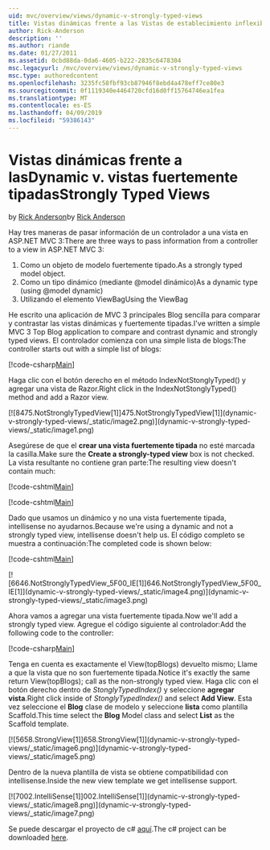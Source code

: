 ```yaml
---
uid: mvc/overview/views/dynamic-v-strongly-typed-views
title: Vistas dinámicas frente a las Vistas de establecimiento inflexible de tipos | Microsoft Docs
author: Rick-Anderson
description: ''
ms.author: riande
ms.date: 01/27/2011
ms.assetid: 0cbd88da-0da6-4605-b222-2835c6478304
msc.legacyurl: /mvc/overview/views/dynamic-v-strongly-typed-views
msc.type: authoredcontent
ms.openlocfilehash: 3235fc58fbf93cb87946f8ebd4a478eff7ce80e3
ms.sourcegitcommit: 0f1119340e4464720cfd16d0ff15764746ea1fea
ms.translationtype: MT
ms.contentlocale: es-ES
ms.lasthandoff: 04/09/2019
ms.locfileid: "59386143"
---
```

# <a name="dynamic-v-strongly-typed-views"></a><span data-ttu-id="aadc2-103">Vistas dinámicas frente a las</span><span class="sxs-lookup"><span data-stu-id="aadc2-103">Dynamic v.</span></span> <span data-ttu-id="aadc2-104">vistas fuertemente tipadas</span><span class="sxs-lookup"><span data-stu-id="aadc2-104">Strongly Typed Views</span></span>

<span data-ttu-id="aadc2-105">by [Rick Anderson]((https://twitter.com/RickAndMSFT))</span><span class="sxs-lookup"><span data-stu-id="aadc2-105">by [Rick Anderson]((https://twitter.com/RickAndMSFT))</span></span>

<span data-ttu-id="aadc2-106">Hay tres maneras de pasar información de un controlador a una vista en ASP.NET MVC 3:</span><span class="sxs-lookup"><span data-stu-id="aadc2-106">There are three ways to pass information from a controller to a view in ASP.NET MVC 3:</span></span>

1. <span data-ttu-id="aadc2-107">Como un objeto de modelo fuertemente tipado.</span><span class="sxs-lookup"><span data-stu-id="aadc2-107">As a strongly typed model object.</span></span>
2. <span data-ttu-id="aadc2-108">Como un tipo dinámico (mediante @model dinámico)</span><span class="sxs-lookup"><span data-stu-id="aadc2-108">As a dynamic type (using @model dynamic)</span></span>
3. <span data-ttu-id="aadc2-109">Utilizando el elemento ViewBag</span><span class="sxs-lookup"><span data-stu-id="aadc2-109">Using the ViewBag</span></span>

<span data-ttu-id="aadc2-110">He escrito una aplicación de MVC 3 principales Blog sencilla para comparar y contrastar las vistas dinámicas y fuertemente tipadas.</span><span class="sxs-lookup"><span data-stu-id="aadc2-110">I've written a simple MVC 3 Top Blog application to compare and contrast dynamic and strongly typed views.</span></span> <span data-ttu-id="aadc2-111">El controlador comienza con una simple lista de blogs:</span><span class="sxs-lookup"><span data-stu-id="aadc2-111">The controller starts out with a simple list of blogs:</span></span>

[!code-csharp[Main](dynamic-v-strongly-typed-views/samples/sample1.cs)]

<span data-ttu-id="aadc2-112">Haga clic con el botón derecho en el método IndexNotStonglyTyped() y agregar una vista de Razor.</span><span class="sxs-lookup"><span data-stu-id="aadc2-112">Right click in the IndexNotStonglyTyped() method and add a Razor view.</span></span>

[![8<span data-ttu-id="aadc2-113">475.NotStronglyTypedView[1]]</span><span class="sxs-lookup"><span data-stu-id="aadc2-113">475.NotStronglyTypedView[1]]</span></span>(dynamic-v-strongly-typed-views/_static/image2.png)](dynamic-v-strongly-typed-views/_static/image1.png)

<span data-ttu-id="aadc2-114">Asegúrese de que el **crear una vista fuertemente tipada** no esté marcada la casilla.</span><span class="sxs-lookup"><span data-stu-id="aadc2-114">Make sure the **Create a strongly-typed view** box is not checked.</span></span> <span data-ttu-id="aadc2-115">La vista resultante no contiene gran parte:</span><span class="sxs-lookup"><span data-stu-id="aadc2-115">The resulting view doesn't contain much:</span></span>

[!code-cshtml[Main](dynamic-v-strongly-typed-views/samples/sample2.cshtml)]

[!code-cshtml[Main](dynamic-v-strongly-typed-views/samples/sample3.cshtml)]

<span data-ttu-id="aadc2-116">Dado que usamos un dinámico y no una vista fuertemente tipada, intellisense no ayudarnos.</span><span class="sxs-lookup"><span data-stu-id="aadc2-116">Because we're using a dynamic and not a strongly typed view, intellisense doesn't help us.</span></span> <span data-ttu-id="aadc2-117">El código completo se muestra a continuación:</span><span class="sxs-lookup"><span data-stu-id="aadc2-117">The completed code is shown below:</span></span>

[!code-cshtml[Main](dynamic-v-strongly-typed-views/samples/sample4.cshtml)]

[![6<span data-ttu-id="aadc2-118">646.NotStronglyTypedView_5F00_IE[1]]</span><span class="sxs-lookup"><span data-stu-id="aadc2-118">646.NotStronglyTypedView_5F00_IE[1]]</span></span>(dynamic-v-strongly-typed-views/_static/image4.png)](dynamic-v-strongly-typed-views/_static/image3.png)

<span data-ttu-id="aadc2-119">Ahora vamos a agregar una vista fuertemente tipada.</span><span class="sxs-lookup"><span data-stu-id="aadc2-119">Now we'll add a strongly typed view.</span></span> <span data-ttu-id="aadc2-120">Agregue el código siguiente al controlador:</span><span class="sxs-lookup"><span data-stu-id="aadc2-120">Add the following code to the controller:</span></span>

[!code-csharp[Main](dynamic-v-strongly-typed-views/samples/sample5.cs)]


<span data-ttu-id="aadc2-121">Tenga en cuenta es exactamente el View(topBlogs) devuelto mismo; Llame a que la vista que no son fuertemente tipada.</span><span class="sxs-lookup"><span data-stu-id="aadc2-121">Notice it's exactly the same return View(topBlogs); call as the non-strongly typed view.</span></span> <span data-ttu-id="aadc2-122">Haga clic con el botón derecho dentro de *StonglyTypedIndex()* y seleccione **agregar vista**.</span><span class="sxs-lookup"><span data-stu-id="aadc2-122">Right click inside of *StonglyTypedIndex()* and select **Add View**.</span></span> <span data-ttu-id="aadc2-123">Esta vez seleccione el **Blog** clase de modelo y seleccione **lista** como plantilla Scaffold.</span><span class="sxs-lookup"><span data-stu-id="aadc2-123">This time select the **Blog** Model class and select **List** as the Scaffold template.</span></span>

[![5<span data-ttu-id="aadc2-124">658.StrongView[1]]</span><span class="sxs-lookup"><span data-stu-id="aadc2-124">658.StrongView[1]]</span></span>(dynamic-v-strongly-typed-views/_static/image6.png)](dynamic-v-strongly-typed-views/_static/image5.png)

<span data-ttu-id="aadc2-125">Dentro de la nueva plantilla de vista se obtiene compatibilidad con intellisense.</span><span class="sxs-lookup"><span data-stu-id="aadc2-125">Inside the new view template we get intellisense support.</span></span>

[![7<span data-ttu-id="aadc2-126">002.IntelliSense[1]]</span><span class="sxs-lookup"><span data-stu-id="aadc2-126">002.IntelliSense[1]]</span></span>(dynamic-v-strongly-typed-views/_static/image8.png)](dynamic-v-strongly-typed-views/_static/image7.png)

<span data-ttu-id="aadc2-127">Se puede descargar el proyecto de c# [aquí](https://blogs.msdn.com/cfs-file.ashx/__key/CommunityServer-Blogs-Components-WeblogFiles/00-00-01-11-73-SSMS/1817.Mvc3ViewDemo.zip).</span><span class="sxs-lookup"><span data-stu-id="aadc2-127">The c# project can be downloaded [here](https://blogs.msdn.com/cfs-file.ashx/__key/CommunityServer-Blogs-Components-WeblogFiles/00-00-01-11-73-SSMS/1817.Mvc3ViewDemo.zip).</span></span>
